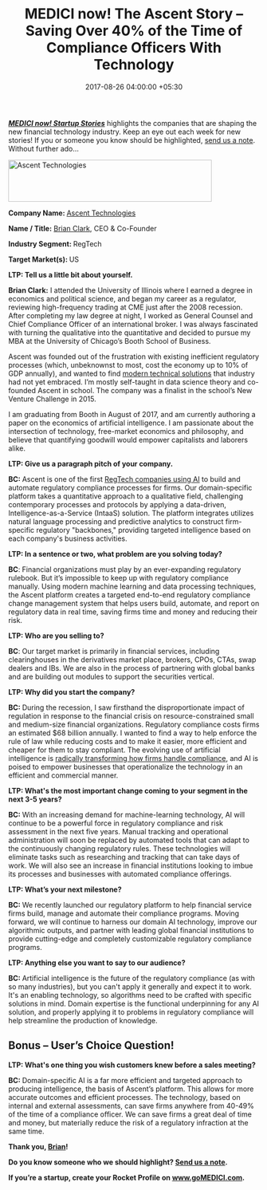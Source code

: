 ﻿---
title: MEDICI now! The Ascent Story – Saving Over 40% of the Time of Compliance Officers
  With Technology
date: 2017-08-26 04:00:00 +05:30
categories:
- Insights
- RegTech
tags:
- ASCENT TECHNOLOGIES
- Asia
- Europe
- insights
- US
Image: "/uploads/interview.jpg"
Person: Elena Mesropyan
category:
- RegTech
- Insights
Markets:
- ASCENT TECHNOLOGIES
- Asia
- Europe
- insights
- US
type: post
status: publish
layout: post
---

<p><a href="https://letstalkpayments.com/?s=medici+now"><strong><em>MEDICI now! Startup Stories</em></strong></a> highlights the companies that are shaping the new financial technology industry. Keep an eye out each week for new stories! If you or someone you know should be highlighted, <a href="mailto:elena@letstalkpayments.com">send us a note</a>. Without further ado…</p>
<p><img class="aligncenter wp-image-27612 size-medium" src="https://s3-us-west-2.amazonaws.com/go-medici/uploads/2017/08/ascent-408x84.png" alt="Ascent Technologies" width="408" height="84" /></p>
<p><strong>Company Name: </strong><a href="https://medici.letstalkpayments.com/companies/ascent-technologies">Ascent Technologies</a></p>
<p><strong>Name / Title:</strong> <a href="http://linkedin.com/in/briantclark1">Brian Clark</a>, CEO &amp; Co-Founder</p>
<p><strong>Industry Segment: </strong>RegTech</p>
<p><strong>Target Market(s): </strong>US</p>
<p><strong>LTP: Tell us a little bit about yourself. </strong></p>
<p><strong>Brian Clark:</strong> I attended the University of Illinois where I earned a degree in economics and political science, and began my career as a regulator, reviewing high-frequency trading at CME just after the 2008 recession. After completing my law degree at night, I worked as General Counsel and Chief Compliance Officer of an international broker. I was always fascinated with turning the qualitative into the quantitative and decided to pursue my MBA at the University of Chicago’s Booth School of Business.</p>
<p>Ascent was founded out of the frustration with existing inefficient regulatory processes (which, unbeknownst to most, cost the economy up to 10% of GDP annually), and wanted to find <a href="https://letstalkpayments.com/regtech-companies-in-us-driving-down-compliance-costs-innovation/">modern technical solutions</a> that industry had not yet embraced. I’m mostly self-taught in data science theory and co-founded Ascent in school. The company was a finalist in the school’s New Venture Challenge in 2015.</p>
<p>I am graduating from Booth in August of 2017, and am currently authoring a paper on the economics of artificial intelligence. I am passionate about the intersection of technology, free-market economics and philosophy, and believe that quantifying goodwill would empower capitalists and laborers alike.</p>
<p><strong>LTP: Give us a paragraph pitch of your company.</strong></p>
<p><strong>BC: </strong>Ascent is one of the first <a href="https://letstalkpayments.com/application-of-ai-in-regtech/">RegTech companies using AI</a> to build and automate regulatory compliance processes for firms. Our domain-specific platform takes a quantitative approach to a qualitative field, challenging contemporary processes and protocols by applying a data-driven, Intelligence-as-a-Service (IntaaS) solution. The platform integrates utilizes natural language processing and predictive analytics to construct firm-specific regulatory "backbones," providing targeted intelligence based on each company's business activities.</p>
<p><strong>LTP: In a sentence or two, what problem are you solving today? </strong></p>
<p><strong>BC</strong>: Financial organizations must play by an ever-expanding regulatory rulebook. But it’s impossible to keep up with regulatory compliance manually. Using modern machine learning and data processing techniques, the Ascent platform creates a targeted end-to-end regulatory compliance change management system that helps users build, automate, and report on regulatory data in real time, saving firms time and money and reducing their risk.</p>
<p><strong>LTP: Who are you selling to?</strong></p>
<p><strong>BC</strong>: Our target market is primarily in financial services, including clearinghouses in the derivatives market place, brokers, CPOs, CTAs, swap dealers and IBs. We are also in the process of partnering with global banks and are building out modules to support the securities vertical.</p>
<p><strong>LTP: Why did you start the company? </strong></p>
<p><strong>BC: </strong>During the recession, I saw firsthand the disproportionate impact of regulation in response to the financial crisis on resource-constrained small and medium-size financial organizations. Regulatory compliance costs firms an estimated $68 billion annually. I wanted to find a way to help enforce the rule of law while reducing costs and to make it easier, more efficient and cheaper for them to stay compliant. The evolving use of artificial intelligence is <a href="https://letstalkpayments.com/rise-of-regtech/">radically transforming how firms handle compliance</a>, and AI is poised to empower businesses that operationalize the technology in an efficient and commercial manner.</p>
<p><strong>LTP: What's the most important change coming to your segment in the next 3-5 years?</strong></p>
<p><strong>BC: </strong>With an increasing demand for machine-learning technology, AI will continue to be a powerful force in regulatory compliance and risk assessment in the next five years. Manual tracking and operational administration will soon be replaced by automated tools that can adapt to the continuously changing regulatory rules. These technologies will eliminate tasks such as researching and tracking that can take days of work. We will also see an increase in financial institutions looking to imbue its processes and businesses with automated compliance offerings.</p>
<p><strong>LTP: What’s your next milestone?</strong></p>
<p><strong>BC: </strong>We recently launched our regulatory platform to help financial service firms build, manage and automate their compliance programs. Moving forward, we will continue to harness our domain AI technology, improve our algorithmic outputs, and partner with leading global financial institutions to provide cutting-edge and completely customizable regulatory compliance programs.</p>
<p><strong>LTP: Anything else you want to say to our audience?</strong></p>
<p><strong>BC: </strong>Artificial intelligence is the future of the regulatory compliance (as with so many industries), but you can't apply it generally and expect it to work. It's an enabling technology, so algorithms need to be crafted with specific solutions in mind. Domain expertise is the functional underpinning for any AI solution, and properly applying it to problems in regulatory compliance will help streamline the production of knowledge.</p>
<h2>Bonus – User’s Choice Question!</h2>
<p><strong>LTP: What's one thing you wish customers knew before a sales meeting? </strong></p>
<p><strong>BC: </strong>Domain-specific AI is a far more efficient and targeted approach to producing intelligence, the basis of Ascent’s platform. This allows for more accurate outcomes and efficient processes. The technology, based on internal and external assessments, can save firms anywhere from 40-49% of the time of a compliance officer. We can save firms a great deal of time and money, but materially reduce the risk of a regulatory infraction at the same time.</p>
<p><strong>Thank you, </strong><a href="http://linkedin.com/in/briantclark1"><strong>Brian</strong></a><strong>!</strong></p>
<p><strong>Do you know someone who we should highlight? </strong><a href="mailto:medici@letstalkpayments.com"><strong>Send us a note</strong></a><strong>.</strong></p>
<p><strong>If you’re a startup, create your Rocket Profile on </strong><a href="http://www.gomedici.com/"><strong>www.goMEDICI.com</strong></a><strong>.</strong></p>
